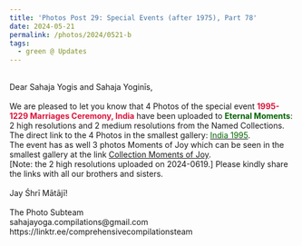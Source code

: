 ```yaml
---
title: 'Photos Post 29: Special Events (after 1975), Part 78'
date: 2024-05-21
permalink: /photos/2024/0521-b
tags:
  - green @ Updates
---
```


<p>
<br>
Dear Sahaja Yogis and Sahaja Yoginīs,<br>
<br>
We are pleased to let you know that 4 Photos of the special event <font color="Crimson"><b>1995-1229 Marriages Ceremony, India</b></font> have been uploaded to <font color="DarkGreen"><b>Eternal Moments</b></font>: 2 high resolutions and 2 medium resolutions from the Named Collections.<br>
The direct link to the 4 Photos in the smallest gallery: <a href="https://eternalmoments.smugmug.com/Countries/India/1995"><font color="DarkGreen">India 1995</font></a>.<br> 
The event has as well 3 photos Moments of Joy which can be seen in the smallest gallery at the link <a href="https://eternalmoments.smugmug.com/Collections/Edward-Saugstad-Collection/Moments-of-Joy"> Collection Moments of Joy</a>.<br>
[Note: the 2 high resolutions uploaded on 2024-0619.]
Please kindly share the links with all our brothers and sisters.<br>
<br>
Jay Śhrī Mātājī!<br>
<br>
The Photo Subteam<br>
sahajayoga.compilations@gmail.com<br>
https://linktr.ee/comprehensivecompilationsteam
</p>